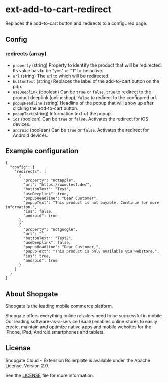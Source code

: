 # ext-add-to-cart-redirect
Replaces the add-to-cart button and redirects to a configured page.

## Config

### redirects (array)

- `property` (string) Property to identify the product that will be redirected. Its value has to be "yes" or "1" to be active.
- `url` (string) The url to which will be redirected.
- `buttonText` (string) Replaces the label of the add-to-cart button on the pdp.
- `useDeeplink` (boolean) Can be `true` or `false`. `true` to redirect to the product deeplink (onlineshop), `false` to redirect to the configured url.
- `popupHeadline` (string) Headline of the popup that will show up after clicking the add-to-cart button.
- `popupText`(string) Information text of the popup.
- `ios` (boolean) Can be `true` or `false`. Activates the redirect for iOS devices.
- `android` (boolean) Can be `true` or `false`. Activates the redirect for Android devices.



## Example configuration

```
{
  "config": {
    "redirects": [
      {
        "property": "notapple",
        "url": "https://www.test.de/",
        "buttonText": "Test",
        "useDeeplink": true,
        "popupHeadline": "Dear Customer",
        "popupText": "This product is not buyable. Continue for more information.",
        "ios": false,
        "android": true
      },
      {
        "property": "notgoogle",
        "url": "",
        "buttonText": "Test2",
        "useDeeplink": false,
        "popupHeadline": "Dear Customer,",
        "popupText": "This product is only available via webstore.",
        "ios": true,
        "android": true
      }
    ]
  }
}
```


## About Shopgate

Shopgate is the leading mobile commerce platform.

Shopgate offers everything online retailers need to be successful in mobile. Our leading
software-as-a-service (SaaS) enables online stores to easily create, maintain and optimize native
apps and mobile websites for the iPhone, iPad, Android smartphones and tablets.


## License

Shopgate Cloud - Extension Boilerplate is available under the Apache License, Version 2.0.

See the [LICENSE](./LICENSE) file for more information.

